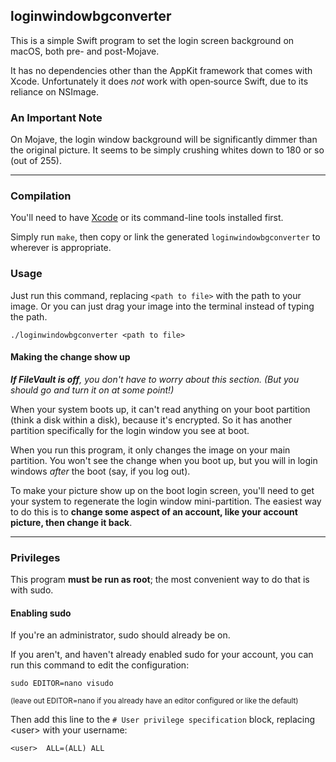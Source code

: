 ## loginwindowbgconverter

This is a simple Swift program to set the login screen background on macOS, both pre- and post-Mojave.

It has no dependencies other than the AppKit framework that comes with Xcode. Unfortunately it does _not_ work with open&#8209;source Swift, due to its reliance on NSImage.
<!-- &#8209; = non-breaking hyphen, U+2011 in decimal -->

### An Important Note

On Mojave, the login window background will be significantly dimmer than the original picture. It seems to be simply crushing whites down to 180 or so (out of 255).

---

### Compilation

You'll need to have [Xcode][xcode] or its command-line tools installed first.

Simply run `make`, then copy or link the generated `loginwindowbgconverter` to wherever is appropriate.

### Usage

Just run this command, replacing `<path to file>` with the path to your image. Or you can just drag your image into the terminal instead of typing the path.

```
./loginwindowbgconverter <path to file>
```

#### Making the change show up

_**If FileVault is off**, you don't have to worry about this section. (But you should go and turn it on at some point!)_

When your system boots up, it can't read anything on your boot partition (think a disk within a disk), because it's encrypted. So it has another partition specifically for the login window you see at boot.

When you run this program, it only changes the image on your main partition. You won't see the change when you boot up, but you will in login windows _after_ the boot (say, if you log out).

To make your picture show up on the boot login screen, you'll need to get your system to regenerate the login window mini-partition. The easiest way to do this is to **change some aspect of an account, like your account picture, then change it back**.

---

### Privileges

This program **must be run as root**; the most convenient way to do that is with sudo.

#### Enabling sudo

If you're an administrator, sudo should already be on.

If you aren't, and haven't already enabled sudo for your account, you can run this command to edit the configuration:

```
sudo EDITOR=nano visudo
```
<sub>(leave out EDITOR=nano if you already have an editor configured or like the default)</sub>

Then add this line to the `# User privilege specification` block, replacing <user\> with your username:

```
<user>	ALL=(ALL) ALL
```

[xcode]: https://developer.apple.com/xcode/

